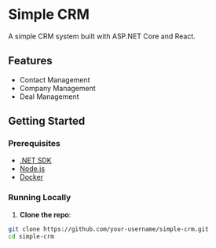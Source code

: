 # Simple CRM

A simple CRM system built with ASP.NET Core and React.

## Features
- Contact Management
- Company Management
- Deal Management

## Getting Started

### Prerequisites
- [.NET SDK](https://dotnet.microsoft.com/download)
- [Node.js](https://nodejs.org/)
- [Docker](https://www.docker.com/)

### Running Locally

1. **Clone the repo**:

```bash
git clone https://github.com/your-username/simple-crm.git
cd simple-crm
